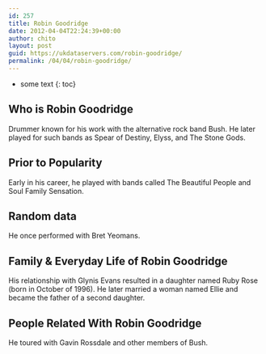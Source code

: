 ```yaml
---
id: 257
title: Robin Goodridge
date: 2012-04-04T22:24:39+00:00
author: chito
layout: post
guid: https://ukdataservers.com/robin-goodridge/
permalink: /04/04/robin-goodridge/
---
```


* some text
{: toc}


## Who is  Robin Goodridge
                  
                  
                  
Drummer known for his work with the alternative rock band Bush. He later played for such bands as Spear of Destiny, Elyss, and The Stone Gods.
                  
                
                
                
## Prior to Popularity 
                  
                  
                  
Early in his career, he played with bands called The Beautiful People and Soul Family Sensation.
                  
                
                
                
## Random data 
                  
                  
                  
He once performed with Bret Yeomans.
                  
                
                
                
## Family & Everyday Life of Robin Goodridge
                  
                  
                  
His relationship with Glynis Evans resulted in a daughter named Ruby Rose (born in October of 1996). He later married a woman named Ellie and became the father of a second daughter.
                  
                
                
                
## People Related With  Robin Goodridge
                  
                  
                  
He toured with Gavin Rossdale and other members of Bush.
                  
                
              
            
          
          
          
    
    
  
